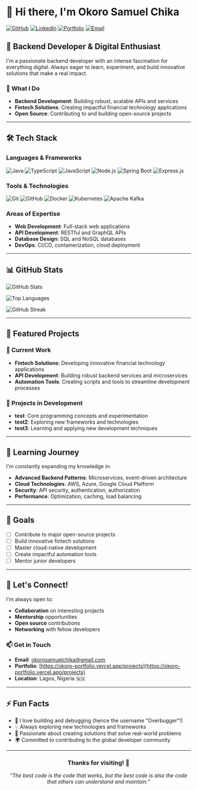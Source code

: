 # 👋 Hi there, I'm Okoro Samuel Chika

[![GitHub](https://img.shields.io/badge/GitHub-Overbugger-181717?style=for-the-badge&logo=github)](https://github.com/Overbugger)
[![LinkedIn](https://img.shields.io/badge/LinkedIn-Connect-blue?style=for-the-badge&logo=linkedin)](www.linkedin.com/in/samuel-okoro-357094290)
[![Portfolio](https://img.shields.io/badge/Portfolio-Visit-orange?style=for-the-badge&logo=vercel)](https://okoro-portfolio.vercel.app/projects)
[![Email](https://img.shields.io/badge/Email-Contact-red?style=for-the-badge&logo=gmail)](mailto:okorosamuelchika@gmail.com)

## 🚀 Backend Developer & Digital Enthusiast

I'm a passionate backend developer with an intense fascination for everything digital. Always eager to learn, experiment, and build innovative solutions that make a real impact.

### 🌟 What I Do

- **Backend Development**: Building robust, scalable APIs and services
- **Fintech Solutions**: Creating impactful financial technology applications
- **Open Source**: Contributing to and building open-source projects

---

## 🛠️ Tech Stack

### **Languages & Frameworks**

![Java](https://img.shields.io/badge/Java-ED8B00?style=for-the-badge&logo=openjdk&logoColor=white)
![TypeScript](https://img.shields.io/badge/TypeScript-007ACC?style=for-the-badge&logo=typescript&logoColor=white)
![JavaScript](https://img.shields.io/badge/JavaScript-F7DF1E?style=for-the-badge&logo=javascript&logoColor=black)
![Node.js](https://img.shields.io/badge/Node.js-43853D?style=for-the-badge&logo=node.js&logoColor=white)
![Spring Boot](https://img.shields.io/badge/Spring_Boot-6DB33F?style=for-the-badge&logo=spring-boot&logoColor=white)
![Express.js](https://img.shields.io/badge/Express.js-404D59?style=for-the-badge&logo=express&logoColor=white)

### **Tools & Technologies**

![Git](https://img.shields.io/badge/Git-F05032?style=for-the-badge&logo=git&logoColor=white)
![GitHub](https://img.shields.io/badge/GitHub-181717?style=for-the-badge&logo=github&logoColor=white)
![Docker](https://img.shields.io/badge/Docker-2496ED?style=for-the-badge&logo=docker&logoColor=white)
![Kubernetes](https://img.shields.io/badge/Kubernetes-326CE5?style=for-the-badge&logo=kubernetes&logoColor=white)
![Apache Kafka](https://img.shields.io/badge/Apache_Kafka-231F20?style=for-the-badge&logo=apache-kafka&logoColor=white)

### **Areas of Expertise**

- **Web Development**: Full-stack web applications
- **API Development**: RESTful and GraphQL APIs
- **Database Design**: SQL and NoSQL databases
- **DevOps**: CI/CD, containerization, cloud deployment

---

## 📊 GitHub Stats

![GitHub Stats](https://github-readme-stats.vercel.app/api?username=Overbugger&show_icons=true&theme=radical&hide_border=true&bg_color=0D1117&title_color=58A6FF&text_color=8B949E&icon_color=58A6FF)

![Top Languages](https://github-readme-stats.vercel.app/api/top-langs/?username=Overbugger&layout=compact&theme=radical&hide_border=true&bg_color=0D1117&title_color=58A6FF&text_color=8B949E)

![GitHub Streak](https://streak-stats.demolab.com/?user=Overbugger&theme=radical&hide_border=true&background=0D1117&stroke=58A6FF&ring=58A6FF&fire=58A6FF&currStreakNum=8B949E&sideNums=8B949E&currStreakLabel=8B949E&sideLabels=8B949E&dates=8B949E)

---

## 🎯 Featured Projects

### 🔧 Current Work

- **Fintech Solutions**: Developing innovative financial technology applications
- **API Development**: Building robust backend services and microservices
- **Automation Tools**: Creating scripts and tools to streamline development processes

### 🚧 Projects in Development

- **test**: Core programming concepts and experimentation
- **test2**: Exploring new frameworks and technologies
- **test3**: Learning and applying new development techniques

---

## 🌱 Learning Journey

I'm constantly expanding my knowledge in:

- **Advanced Backend Patterns**: Microservices, event-driven architecture
- **Cloud Technologies**: AWS, Azure, Google Cloud Platform
- **Security**: API security, authentication, authorization
- **Performance**: Optimization, caching, load balancing

---

## 🎯 Goals

- [ ] Contribute to major open-source projects
- [ ] Build innovative fintech solutions
- [ ] Master cloud-native development
- [ ] Create impactful automation tools
- [ ] Mentor junior developers

---

## 🤝 Let's Connect!

I'm always open to:

- **Collaboration** on interesting projects
- **Mentorship** opportunities
- **Open source** contributions
- **Networking** with fellow developers

### 📫 Get in Touch

- **Email**: [okorosamuelchika@gmail.com](mailto:okorosamuelchika@gmail.com)
- **Portfolio**: [https://okoro-portfolio.vercel.app/projects](https://okoro-portfolio.vercel.app/projects)
- **Location**: Lagos, Nigeria 🇳🇬

---

## ⚡ Fun Facts

- 🐛 I love building and debugging (hence the username "Overbugger"!)
- 💡 Always exploring new technologies and frameworks
- 🎯 Passionate about creating solutions that solve real-world problems
- 🌍 Committed to contributing to the global developer community

---

<div align="center">

### Thanks for visiting! 👋

_"The best code is the code that works, but the best code is also the code that others can understand and maintain."_

</div>

